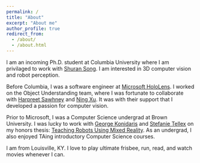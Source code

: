 ```yaml
---
permalink: /
title: "About"
excerpt: "About me"
author_profile: true
redirect_from: 
  - /about/
  - /about.html
---
```


I am an incoming Ph.D. student at Columbia University where I am privilaged to work with [Shuran Song](https://shurans.github.io/). I am interested in 3D computer vision and robot perception.

Before Columbia, I was a software engineer at [Microsoft HoloLens](https://www.microsoft.com/en-us/hololens). I worked on the Object Understanding team, where I was fortunate to collaborate with [Harpreet Sawhney](https://www.linkedin.com/in/harpreet-sawhney-2b024b28/) and [Ning Xu](https://www.linkedin.com/in/ning-xu-5a687896/). It was with their support that I developed a passion for computer vision.

Prior to Microsoft, I was a Computer Science undergrad at Brown University. I was lucky to work with [George Konidaris](https://cs.brown.edu/~gdk/) and [Stefanie Tellex](https://cs.brown.edu/people/stellex/index.html) on my honors thesis: [Teaching Robots Using Mixed Reality](http://cs.brown.edu/research/pubs/theses/ugrad/2018/gadre.samir.pdf). As an undergrad, I also enjoyed TAing introductory Computer Science courses.

I am from Louisville, KY. I love to play ultimate frisbee, run, read, and watch movies whenever I can.

